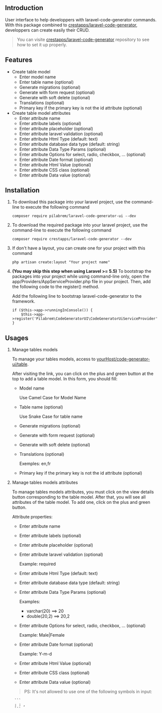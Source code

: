 ## Introduction

User interface to help developpers with laravel-code-generator commands.
With this package combined to [crestapps/laravel-code-generator](https://github.com/CrestApps/laravel-code-generator), developpers can create easily their CRUD.
> You can visite [crestapps/laravel-code-generator](https://github.com/CrestApps/laravel-code-generator) repository to see how to set it up properly.

## Features

- Create table model
    - Enter model name
    - Enter table name (optional)
    - Generate migrations (optional)
    - Generate with form request (optional)
    - Generate with soft delete (optional)
    - Translations (optional)
    - Primary key if the primary key is not the id attribute (optional)
- Create table model attributes
    - Enter attribute name
    - Enter attribute labels (optional)
    - Enter attribute placeholder (optional)
    - Enter attribute laravel validation (optional)
    - Enter attribute Html Type (default: text)
    - Enter attribute database data type (default: string)
    - Enter attribute Data Type Params (optional)
    - Enter attribute Options for select, radio, checkbox, ... (optional)
    - Enter attribute Date format (optional)
    - Enter attribute Html Value (optional)
    - Enter attribute CSS class (optional)
    - Enter attribute Data value (optional)

## Installation

1. To download this package into your laravel project, use the command-line to execute the following command

	```
	composer require pilabrem/laravel-code-generator-ui --dev
	```
 
2. To download the required package into your laravel project, use the command-line to execute the following command

	```
	composer require crestapps/laravel-code-generator --dev
	```

3. If don't have a layout, you can create one for your project with this command

	```
	php artisan create:layout "Your project name"
	```
 
4. **(You may skip this step when using Laravel >= 5.5)** To bootstrap the packages into your project while using command-line only, open the app/Providers/AppServiceProvider.php file in your project. Then, add the following code to the register() method.

	Add the following line to bootstrap laravel-code-generator to the framework.

	```
	if ($this->app->runningInConsole()) {
	    $this->app->register('Pilabrem\CodeGeneratorUI\CodeGeneratorUiServiceProvider');
	}
	```

## Usages

1. Manage tables models

    To manage your tables models, access to [yourHost/code-generator-ui/table](http://127.0.0.1:8000/code-generator-ui/table).

    After visiting the link, you can click on the plus and green button at the top to add a table model.
    In this form, you should fill:
    - Model name

        Use Camel Case for Model Name
    - Table name (optional)

        Use Snake Case for table name
    - Generate migrations (optional)
    - Generate with form request (optional)
    - Generate with soft delete (optional)
    - Translations (optional)

        Exemples: en,fr
    - Primary key if the primary key is not the id attribute (optional)

2. Manage tables models attributes

    To manage tables models attributes, you must click on the view details button corresponding to the table model.
    After that, you will see all attributes of the table model. To add one, click on the plus and green button.

    Attribute properties:
    - Enter attribute name
    - Enter attribute labels (optional)
    - Enter attribute placeholder (optional)
    - Enter attribute laravel validation (optional)

        Example: required
    - Enter attribute Html Type (default: text)
    - Enter attribute database data type (default: string)
    - Enter attribute Data Type Params (optional)

        Examples: 
        - varchar(20) ==> 20
        - double(20,2) ==> 20,2 
    - Enter attribute Options for select, radio, checkbox, ... (optional)

        Example: Male|Female
    - Enter attribute Date format (optional)
    
        Example: Y-m-d
    - Enter attribute Html Value (optional)
    - Enter attribute CSS class (optional)
    - Enter attribute Data value (optional)

    > PS: It's not allowed to use one of the following symbols in input:

        ```
        ; : ,
        ```
